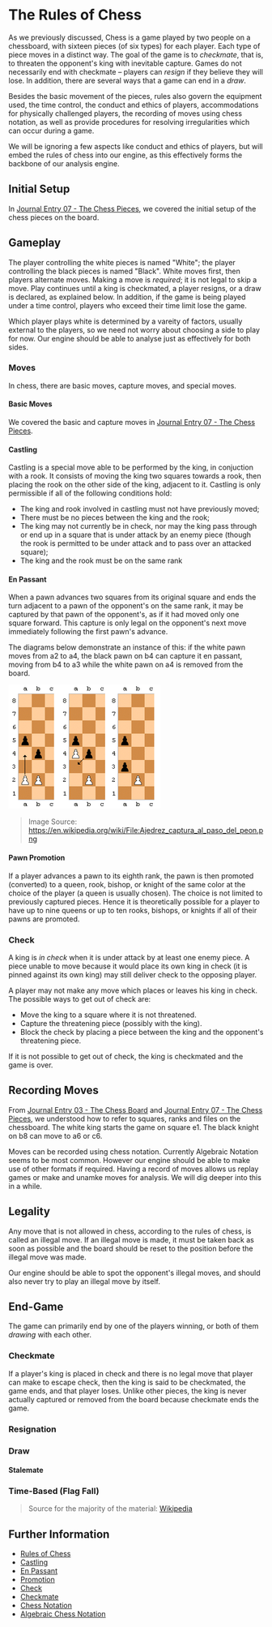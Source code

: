 ﻿# The Rules of Chess
As we previously discussed, Chess is a game played by two people on a chessboard, with sixteen pieces
(of six types) for each player. Each type of piece moves in a distinct way. The goal of the game is to
*checkmate*, that is, to threaten the opponent's king with inevitable capture. Games do not necessarily
end with checkmate – players can *resign* if they believe they will lose. In addition, there are several
ways that a game can end in a *draw*.

Besides the basic movement of the pieces, rules also govern the equipment used, the time control, the
conduct and ethics of players, accommodations for physically challenged players, the recording of moves
using chess notation, as well as provide procedures for resolving irregularities which can occur during a
game.

We will be ignoring a few aspects like conduct and ethics of players, but will embed the rules of chess
into our engine, as this effectively forms the backbone of our analysis engine.

## Initial Setup
In [Journal Entry 07 - The Chess Pieces](07%20-%20The%20Chess%20Pieces.md), we covered the initial
setup of the chess pieces on the board.

## Gameplay
The player controlling the white pieces is named "White"; the player controlling the black pieces is
named "Black". White moves first, then players alternate moves. Making a move is *required*; it is not
legal to skip a move. Play continues until a king is checkmated, a player resigns, or a draw is declared,
as explained below. In addition, if the game is being played under a time control, players who exceed
their time limit lose the game.

Which player plays white is determined by a vareity of factors, usually external to the players, so we
need not worry about choosing a side to play for now. Our engine should be able to analyse just as
effectively for both sides.

### Moves
In chess, there are basic moves, capture moves, and special moves.

#### Basic Moves
We covered the basic and capture moves in
[Journal Entry 07 - The Chess Pieces](07%20-%20The%20Chess%20Pieces.md#pieces-and-moves).

#### Castling
Castling is a special move able to be performed by the king, in conjuction with a rook. It consists of 
moving the king two squares towards a rook, then placing the rook on the other side of the king, adjacent
to it. Castling is only permissible if all of the following conditions hold:

* The king and rook involved in castling must not have previously moved;
* There must be no pieces between the king and the rook;
* The king may not currently be in check, nor may the king pass through or end up in a square that is under attack by an enemy piece (though the rook is permitted to be under attack and to pass over an attacked square);
* The king and the rook must be on the same rank

#### En Passant
When a pawn advances two squares from its original square and ends the turn adjacent to a pawn of the
opponent's on the same rank, it may be captured by that pawn of the opponent's, as if it had moved only
one square forward. This capture is only legal on the opponent's next move immediately following the
first pawn's advance.

The diagrams below demonstrate an instance of this: if the white pawn moves from a2 to a4, the black pawn
on b4 can capture it en passant, moving from b4 to a3 while the white pawn on a4 is removed from the
board.

![En Passant](../media/moves/en-passant.png)
> Image Source: https://en.wikipedia.org/wiki/File:Ajedrez_captura_al_paso_del_peon.png

#### Pawn Promotion
If a player advances a pawn to its eighth rank, the pawn is then promoted (converted) to a queen, rook,
bishop, or knight of the same color at the choice of the player (a queen is usually chosen). The choice
is not limited to previously captured pieces. Hence it is theoretically possible for a player to have up
to nine queens or up to ten rooks, bishops, or knights if all of their pawns are promoted.

### Check
A king is *in check* when it is under attack by at least one enemy piece. A piece unable to move because
it would place its own king in check (it is pinned against its own king) may still deliver check to the
opposing player.

A player may not make any move which places or leaves his king in check. The possible ways to get out of
check are:

* Move the king to a square where it is not threatened.
* Capture the threatening piece (possibly with the king).
* Block the check by placing a piece between the king and the opponent's threatening piece.

If it is not possible to get out of check, the king is checkmated and the game is over.

## Recording Moves
From [Journal Entry 03 - The Chess Board](03%20-%20The%20Chess%20Board.md) and
[Journal Entry 07 - The Chess Pieces](07%20-%20The%20Chess%20Pieces.md), we understood how to refer to
squares, ranks and files on the chessboard. The white king starts the game on square e1. The black knight
on b8 can move to a6 or c6.

Moves can be recorded using chess notation. Currently Algebraic Notation seems to be most common. However
our engine should be able to make use of other formats if required. Having a record of moves allows us
replay games or make and unamke moves for analysis. We will dig deeper into this in a while.

## Legality
Any move that is not allowed in chess, according to the rules of chess, is called an illegal move.
If an illegal move is made, it must be taken back as soon as possible and the board should be reset to
the position before the illegal move was made.

Our engine should be able to spot the opponent's illegal moves, and should also never try to play an
illegal move by itself.

## End-Game
The game can primarily end by one of the players winning, or both of them *drawing* with each other.

### Checkmate
If a player's king is placed in check and there is no legal move that player can make to escape check,
then the king is said to be checkmated, the game ends, and that player loses. Unlike other pieces, the
king is never actually captured or removed from the board because checkmate ends the game.

### Resignation

### Draw

#### Stalemate

### Time-Based (Flag Fall)

> Source for the majority of the material: [Wikipedia](https://en.wikipedia.org/wiki/Rules_of_chess)

## Further Information

* [Rules of Chess](https://en.wikipedia.org/wiki/Rules_of_chess)
* [Castling](https://en.wikipedia.org/wiki/Castling)
* [En Passant](https://en.wikipedia.org/wiki/En_passant)
* [Promotion](https://en.wikipedia.org/wiki/Promotion_(chess))
* [Check](https://en.wikipedia.org/wiki/Check_(chess))
* [Checkmate](https://en.wikipedia.org/wiki/Checkmate)
* [Chess Notation](https://en.wikipedia.org/wiki/Chess_notation)
* [Algebraic Chess Notation](https://en.wikipedia.org/wiki/Algebraic_chess_notation)
